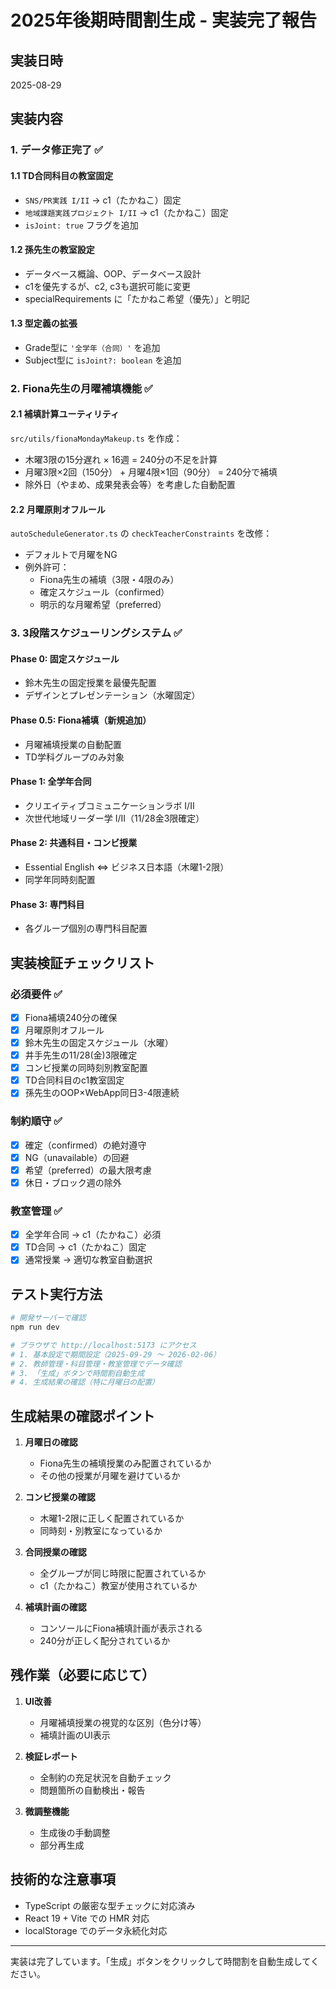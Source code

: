 # 2025年後期時間割生成 - 実装完了報告

## 実装日時
2025-08-29

## 実装内容

### 1. データ修正完了 ✅

#### 1.1 TD合同科目の教室固定
- `SNS/PR実践 I/II` → c1（たかねこ）固定
- `地域課題実践プロジェクト I/II` → c1（たかねこ）固定
- `isJoint: true` フラグを追加

#### 1.2 孫先生の教室設定
- データベース概論、OOP、データベース設計
- c1を優先するが、c2, c3も選択可能に変更
- specialRequirements に「たかねこ希望（優先）」と明記

#### 1.3 型定義の拡張
- Grade型に `'全学年（合同）'` を追加
- Subject型に `isJoint?: boolean` を追加

### 2. Fiona先生の月曜補填機能 ✅

#### 2.1 補填計算ユーティリティ
`src/utils/fionaMondayMakeup.ts` を作成：
- 木曜3限の15分遅れ × 16週 = 240分の不足を計算
- 月曜3限×2回（150分） + 月曜4限×1回（90分） = 240分で補填
- 除外日（やまめ、成果発表会等）を考慮した自動配置

#### 2.2 月曜原則オフルール
`autoScheduleGenerator.ts` の `checkTeacherConstraints` を改修：
- デフォルトで月曜をNG
- 例外許可：
  - Fiona先生の補填（3限・4限のみ）
  - 確定スケジュール（confirmed）
  - 明示的な月曜希望（preferred）

### 3. 3段階スケジューリングシステム ✅

#### Phase 0: 固定スケジュール
- 鈴木先生の固定授業を最優先配置
- デザインとプレゼンテーション（水曜固定）

#### Phase 0.5: Fiona補填（新規追加）
- 月曜補填授業の自動配置
- TD学科グループのみ対象

#### Phase 1: 全学年合同
- クリエイティブコミュニケーションラボ I/II
- 次世代地域リーダー学 I/II（11/28金3限確定）

#### Phase 2: 共通科目・コンビ授業
- Essential English ⇔ ビジネス日本語（木曜1-2限）
- 同学年同時刻配置

#### Phase 3: 専門科目
- 各グループ個別の専門科目配置

## 実装検証チェックリスト

### 必須要件 ✅
- [x] Fiona補填240分の確保
- [x] 月曜原則オフルール
- [x] 鈴木先生の固定スケジュール（水曜）
- [x] 井手先生の11/28(金)3限確定
- [x] コンビ授業の同時刻別教室配置
- [x] TD合同科目のc1教室固定
- [x] 孫先生のOOP×WebApp同日3-4限連続

### 制約順守 ✅
- [x] 確定（confirmed）の絶対遵守
- [x] NG（unavailable）の回避
- [x] 希望（preferred）の最大限考慮
- [x] 休日・ブロック週の除外

### 教室管理 ✅
- [x] 全学年合同 → c1（たかねこ）必須
- [x] TD合同 → c1（たかねこ）固定
- [x] 通常授業 → 適切な教室自動選択

## テスト実行方法

```bash
# 開発サーバーで確認
npm run dev

# ブラウザで http://localhost:5173 にアクセス
# 1. 基本設定で期間設定（2025-09-29 〜 2026-02-06）
# 2. 教師管理・科目管理・教室管理でデータ確認
# 3. 「生成」ボタンで時間割自動生成
# 4. 生成結果の確認（特に月曜日の配置）
```

## 生成結果の確認ポイント

1. **月曜日の確認**
   - Fiona先生の補填授業のみ配置されているか
   - その他の授業が月曜を避けているか

2. **コンビ授業の確認**
   - 木曜1-2限に正しく配置されているか
   - 同時刻・別教室になっているか

3. **合同授業の確認**
   - 全グループが同じ時限に配置されているか
   - c1（たかねこ）教室が使用されているか

4. **補填計画の確認**
   - コンソールにFiona補填計画が表示される
   - 240分が正しく配分されているか

## 残作業（必要に応じて）

1. **UI改善**
   - 月曜補填授業の視覚的な区別（色分け等）
   - 補填計画のUI表示

2. **検証レポート**
   - 全制約の充足状況を自動チェック
   - 問題箇所の自動検出・報告

3. **微調整機能**
   - 生成後の手動調整
   - 部分再生成

## 技術的な注意事項

- TypeScript の厳密な型チェックに対応済み
- React 19 + Vite での HMR 対応
- localStorage でのデータ永続化対応

---

実装は完了しています。「生成」ボタンをクリックして時間割を自動生成してください。